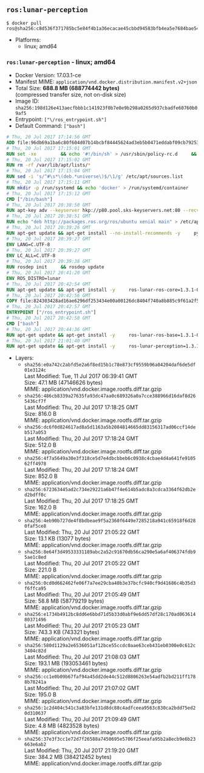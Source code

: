 ## `ros:lunar-perception`

```console
$ docker pull ros@sha256:c8d536f371785bc5e84f4b1a36ecacae45cbbd94583bfb4ea5e7684bae548735
```

-	Platforms:
	-	linux; amd64

### `ros:lunar-perception` - linux; amd64

-	Docker Version: 17.03.1-ce
-	Manifest MIME: `application/vnd.docker.distribution.manifest.v2+json`
-	Total Size: **688.8 MB (688774442 bytes)**  
	(compressed transfer size, not on-disk size)
-	Image ID: `sha256:198d126e413aecfbbb1c141923f0b7e0e9b298a0265d937cbadfe60760b09af5`
-	Entrypoint: `["\/ros_entrypoint.sh"]`
-	Default Command: `["bash"]`

```dockerfile
# Thu, 20 Jul 2017 17:14:56 GMT
ADD file:96db69a1ba6c80f604d07b14bcbf84445624ad3eb5b0471eddabf09cb7925366 in / 
# Thu, 20 Jul 2017 17:15:01 GMT
RUN set -xe 		&& echo '#!/bin/sh' > /usr/sbin/policy-rc.d 	&& echo 'exit 101' >> /usr/sbin/policy-rc.d 	&& chmod +x /usr/sbin/policy-rc.d 		&& dpkg-divert --local --rename --add /sbin/initctl 	&& cp -a /usr/sbin/policy-rc.d /sbin/initctl 	&& sed -i 's/^exit.*/exit 0/' /sbin/initctl 		&& echo 'force-unsafe-io' > /etc/dpkg/dpkg.cfg.d/docker-apt-speedup 		&& echo 'DPkg::Post-Invoke { "rm -f /var/cache/apt/archives/*.deb /var/cache/apt/archives/partial/*.deb /var/cache/apt/*.bin || true"; };' > /etc/apt/apt.conf.d/docker-clean 	&& echo 'APT::Update::Post-Invoke { "rm -f /var/cache/apt/archives/*.deb /var/cache/apt/archives/partial/*.deb /var/cache/apt/*.bin || true"; };' >> /etc/apt/apt.conf.d/docker-clean 	&& echo 'Dir::Cache::pkgcache ""; Dir::Cache::srcpkgcache "";' >> /etc/apt/apt.conf.d/docker-clean 		&& echo 'Acquire::Languages "none";' > /etc/apt/apt.conf.d/docker-no-languages 		&& echo 'Acquire::GzipIndexes "true"; Acquire::CompressionTypes::Order:: "gz";' > /etc/apt/apt.conf.d/docker-gzip-indexes 		&& echo 'Apt::AutoRemove::SuggestsImportant "false";' > /etc/apt/apt.conf.d/docker-autoremove-suggests
# Thu, 20 Jul 2017 17:15:02 GMT
RUN rm -rf /var/lib/apt/lists/*
# Thu, 20 Jul 2017 17:15:04 GMT
RUN sed -i 's/^#\s*\(deb.*universe\)$/\1/g' /etc/apt/sources.list
# Thu, 20 Jul 2017 17:15:11 GMT
RUN mkdir -p /run/systemd && echo 'docker' > /run/systemd/container
# Thu, 20 Jul 2017 17:15:12 GMT
CMD ["/bin/bash"]
# Thu, 20 Jul 2017 20:38:50 GMT
RUN apt-key adv --keyserver hkp://p80.pool.sks-keyservers.net:80 --recv-keys 421C365BD9FF1F717815A3895523BAEEB01FA116
# Thu, 20 Jul 2017 20:38:51 GMT
RUN echo "deb http://packages.ros.org/ros/ubuntu xenial main" > /etc/apt/sources.list.d/ros-latest.list
# Thu, 20 Jul 2017 20:39:26 GMT
RUN apt-get update && apt-get install --no-install-recommends -y     python-rosdep     python-rosinstall     python-vcstools     && rm -rf /var/lib/apt/lists/*
# Thu, 20 Jul 2017 20:39:27 GMT
ENV LANG=C.UTF-8
# Thu, 20 Jul 2017 20:39:27 GMT
ENV LC_ALL=C.UTF-8
# Thu, 20 Jul 2017 20:39:38 GMT
RUN rosdep init     && rosdep update
# Thu, 20 Jul 2017 20:41:20 GMT
ENV ROS_DISTRO=lunar
# Thu, 20 Jul 2017 20:42:54 GMT
RUN apt-get update && apt-get install -y     ros-lunar-ros-core=1.3.1-0*     && rm -rf /var/lib/apt/lists/*
# Thu, 20 Jul 2017 20:42:56 GMT
COPY file:824303428ad16ae6296df253434e00a00126dc8404f740a8b885c9f61a2f5fcb in / 
# Thu, 20 Jul 2017 20:42:57 GMT
ENTRYPOINT ["/ros_entrypoint.sh"]
# Thu, 20 Jul 2017 20:42:58 GMT
CMD ["bash"]
# Thu, 20 Jul 2017 20:44:36 GMT
RUN apt-get update && apt-get install -y     ros-lunar-ros-base=1.3.1-0*     && rm -rf /var/lib/apt/lists/*
# Thu, 20 Jul 2017 21:01:40 GMT
RUN apt-get update && apt-get install -y     ros-lunar-perception=1.3.1-0*     && rm -rf /var/lib/apt/lists/*
```

-	Layers:
	-	`sha256:e0a742c2abfd5e2a6f8ed15b1c78e873cf9559b96a04204daf6de5df01e3124c`  
		Last Modified: Tue, 11 Jul 2017 06:39:41 GMT  
		Size: 47.1 MB (47146626 bytes)  
		MIME: application/vnd.docker.image.rootfs.diff.tar.gzip
	-	`sha256:486cb8339a27635fa93dc47aa0c689326a0a7cce388966d16daf8d265436cf7f`  
		Last Modified: Thu, 20 Jul 2017 17:18:25 GMT  
		Size: 816.0 B  
		MIME: application/vnd.docker.image.rootfs.diff.tar.gzip
	-	`sha256:dc6f0d824617ad8a5d1163a5b2084814665dd83156317ad06ccf14deb517a053`  
		Last Modified: Thu, 20 Jul 2017 17:18:24 GMT  
		Size: 512.0 B  
		MIME: application/vnd.docker.image.rootfs.diff.tar.gzip
	-	`sha256:4f7a5649a30e3f318ce5d7e4dbcbbeb6c0938c4cbae4d4a641fe910562ff4978`  
		Last Modified: Thu, 20 Jul 2017 17:18:24 GMT  
		Size: 852.0 B  
		MIME: application/vnd.docker.image.rootfs.diff.tar.gzip
	-	`sha256:672363445ad2c734e29221a6b47f4e614b5adc8a3cdca3364f62db2ed2bdff0c`  
		Last Modified: Thu, 20 Jul 2017 17:18:25 GMT  
		Size: 162.0 B  
		MIME: application/vnd.docker.image.rootfs.diff.tar.gzip
	-	`sha256:4eb90b727de4f8bdbeae9f5a2360f6449e7285218a941c65918f6d280faf5ce8`  
		Last Modified: Thu, 20 Jul 2017 21:05:22 GMT  
		Size: 13.1 KB (13077 bytes)  
		MIME: application/vnd.docker.image.rootfs.diff.tar.gzip
	-	`sha256:8e64f3d49533331189abc2a52c91670db56ca290e5a6af406374fdb95ae1c8ed`  
		Last Modified: Thu, 20 Jul 2017 21:05:22 GMT  
		Size: 221.0 B  
		MIME: application/vnd.docker.image.rootfs.diff.tar.gzip
	-	`sha256:0cd0d662462fe06f7a7ee29cba40b3e37bcfc940cf9d41686c4b35d3f6ffca95`  
		Last Modified: Thu, 20 Jul 2017 21:05:49 GMT  
		Size: 58.8 MB (58779219 bytes)  
		MIME: application/vnd.docker.image.rootfs.diff.tar.gzip
	-	`sha256:e1734b4912bc8dd6e6bbd71d5b33d0abf9e6dd57df28c170ad06361480371496`  
		Last Modified: Thu, 20 Jul 2017 21:05:23 GMT  
		Size: 743.3 KB (743321 bytes)  
		MIME: application/vnd.docker.image.rootfs.diff.tar.gzip
	-	`sha256:580d1129a2e6536051af12bce55ccdc0aae63ceb431eb0300e0c612c3404c82d`  
		Last Modified: Thu, 20 Jul 2017 21:08:03 GMT  
		Size: 193.1 MB (193053461 bytes)  
		MIME: application/vnd.docker.image.rootfs.diff.tar.gzip
	-	`sha256:cc1e0b09b67faf94a45dd2de44c512d8806263e54adfb2bd211ff1788b78241a`  
		Last Modified: Thu, 20 Jul 2017 21:07:02 GMT  
		Size: 195.0 B  
		MIME: application/vnd.docker.image.rootfs.diff.tar.gzip
	-	`sha256:1c2d404c541c3a83bfe131d8dc88c4adfceea9563c830ca2bdd75ed20d310637`  
		Last Modified: Thu, 20 Jul 2017 21:09:49 GMT  
		Size: 4.8 MB (4823528 bytes)  
		MIME: application/vnd.docker.image.rootfs.diff.tar.gzip
	-	`sha256:37e3f3cc1e72d7f26588a7450695e5706f25eeafa95b2a8ecb9e6b23663e6ab2`  
		Last Modified: Thu, 20 Jul 2017 21:19:20 GMT  
		Size: 384.2 MB (384212452 bytes)  
		MIME: application/vnd.docker.image.rootfs.diff.tar.gzip
